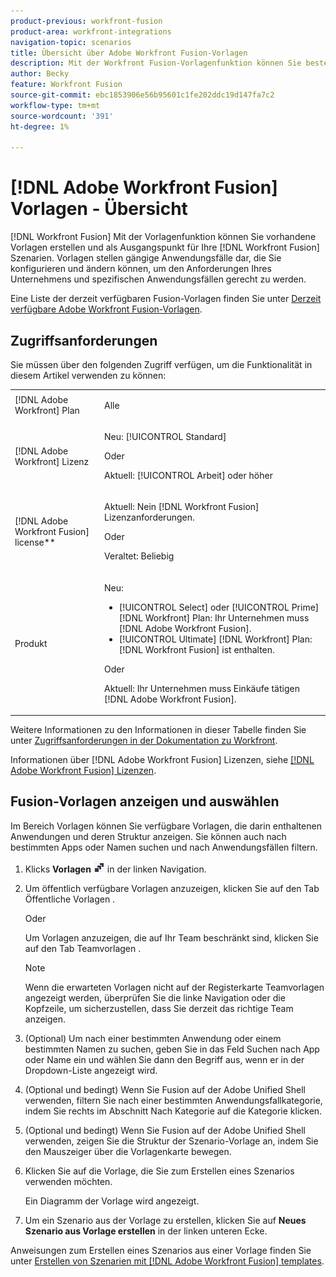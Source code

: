 ```yaml
---
product-previous: workfront-fusion
product-area: workfront-integrations
navigation-topic: scenarios
title: Übersicht über Adobe Workfront Fusion-Vorlagen
description: Mit der Workfront Fusion-Vorlagenfunktion können Sie bestehende Vorlagen erstellen und als Ausgangspunkt für Ihre [!DNL Workfront Fusion] Szenarien.
author: Becky
feature: Workfront Fusion
source-git-commit: ebc1853906e56b95601c1fe202ddc19d147fa7c2
workflow-type: tm+mt
source-wordcount: '391'
ht-degree: 1%

---
```


# [!DNL Adobe Workfront Fusion] Vorlagen - Übersicht

[!DNL Workfront Fusion] Mit der Vorlagenfunktion können Sie vorhandene Vorlagen erstellen und als Ausgangspunkt für Ihre [!DNL Workfront Fusion] Szenarien. Vorlagen stellen gängige Anwendungsfälle dar, die Sie konfigurieren und ändern können, um den Anforderungen Ihres Unternehmens und spezifischen Anwendungsfällen gerecht zu werden.

Eine Liste der derzeit verfügbaren Fusion-Vorlagen finden Sie unter [Derzeit verfügbare Adobe Workfront Fusion-Vorlagen](/help/quicksilver/workfront-fusion/scenarios/templates/currently-available-fusion-templates.md).

## Zugriffsanforderungen

Sie müssen über den folgenden Zugriff verfügen, um die Funktionalität in diesem Artikel verwenden zu können:

<table style="table-layout:auto"> 
 <col>  
 <col>  
 <tbody>  
  <tr>  
   <td role="rowheader">[!DNL Adobe Workfront] Plan</td>  
   <td> <p>Alle</p> </td>  
  </tr>  
  <tr data-mc-conditions="">  
   <td role="rowheader">[!DNL Adobe Workfront] Lizenz</td>  
   <td> <p>Neu: [!UICONTROL Standard]</p><p>Oder</p><p>Aktuell: [!UICONTROL Arbeit] oder höher</p> </td>  
  </tr>  
  <tr>  
   <td role="rowheader">[!DNL Adobe Workfront Fusion] license**</td>  
   <td> 
   <p>Aktuell: Nein [!DNL Workfront Fusion] Lizenzanforderungen.</p> 
   <p>Oder</p> 
   <p>Veraltet: Beliebig </p> 
   </td>  
  </tr>  
  <tr>  
   <td role="rowheader">Produkt</td>  
   <td> 
   <p>Neu:</p> <ul><li>[!UICONTROL Select] oder [!UICONTROL Prime] [!DNL Workfront] Plan: Ihr Unternehmen muss [!DNL Adobe Workfront Fusion].</li><li>[!UICONTROL Ultimate] [!DNL Workfront] Plan: [!DNL Workfront Fusion] ist enthalten.</li></ul> 
   <p>Oder</p> 
   <p>Aktuell: Ihr Unternehmen muss Einkäufe tätigen [!DNL Adobe Workfront Fusion].</p> 
   </td>  
  </tr> 
 </tbody>  
</table>

Weitere Informationen zu den Informationen in dieser Tabelle finden Sie unter [Zugriffsanforderungen in der Dokumentation zu Workfront](/help/quicksilver/administration-and-setup/add-users/access-levels-and-object-permissions/access-level-requirements-in-documentation.md).

Informationen über [!DNL Adobe Workfront Fusion] Lizenzen, siehe [[!DNL Adobe Workfront Fusion] Lizenzen](/help/quicksilver/workfront-fusion/get-started/license-automation-vs-integration.md).

## Fusion-Vorlagen anzeigen und auswählen

Im Bereich Vorlagen können Sie verfügbare Vorlagen, die darin enthaltenen Anwendungen und deren Struktur anzeigen. Sie können auch nach bestimmten Apps oder Namen suchen und nach Anwendungsfällen filtern.

1. Klicks **Vorlagen** ![Vorlagensymbol](assets/fusion-template-icon.png) in der linken Navigation.
1. Um öffentlich verfügbare Vorlagen anzuzeigen, klicken Sie auf den Tab Öffentliche Vorlagen .

   Oder

   Um Vorlagen anzuzeigen, die auf Ihr Team beschränkt sind, klicken Sie auf den Tab Teamvorlagen .

   >[!NOTE]
   >
   >Wenn die erwarteten Vorlagen nicht auf der Registerkarte Teamvorlagen angezeigt werden, überprüfen Sie die linke Navigation oder die Kopfzeile, um sicherzustellen, dass Sie derzeit das richtige Team anzeigen.
1. (Optional) Um nach einer bestimmten Anwendung oder einem bestimmten Namen zu suchen, geben Sie in das Feld Suchen nach App oder Name ein und wählen Sie dann den Begriff aus, wenn er in der Dropdown-Liste angezeigt wird.
1. (Optional und bedingt) Wenn Sie Fusion auf der Adobe Unified Shell verwenden, filtern Sie nach einer bestimmten Anwendungsfallkategorie, indem Sie rechts im Abschnitt Nach Kategorie auf die Kategorie klicken.
1. (Optional und bedingt) Wenn Sie Fusion auf der Adobe Unified Shell verwenden, zeigen Sie die Struktur der Szenario-Vorlage an, indem Sie den Mauszeiger über die Vorlagenkarte bewegen.
1. Klicken Sie auf die Vorlage, die Sie zum Erstellen eines Szenarios verwenden möchten.

   Ein Diagramm der Vorlage wird angezeigt.

1. Um ein Szenario aus der Vorlage zu erstellen, klicken Sie auf **Neues Szenario aus Vorlage erstellen** in der linken unteren Ecke.

Anweisungen zum Erstellen eines Szenarios aus einer Vorlage finden Sie unter [Erstellen von Szenarien mit [!DNL Adobe Workfront Fusion] templates](/help/quicksilver/workfront-fusion/scenarios/templates/create-scenarios-with-fusion-templates.md).
